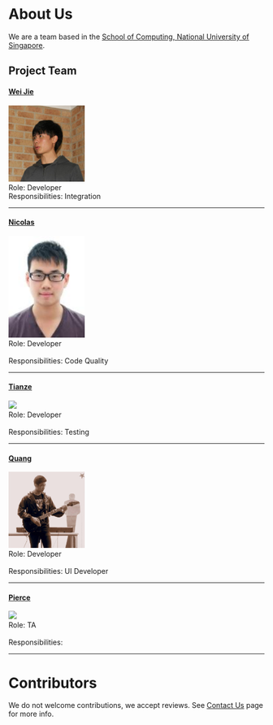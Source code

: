 # About Us

We are a team based in the [School of Computing, National University of Singapore](http://www.comp.nus.edu.sg).

## Project Team

#### [Wei Jie](http://www.comp.nus.edu.sg/skynobleu) <br>
<img src="images/NgWeiJie.jpg" width="150"><br>
Role: Developer <br>
Responsibilities: Integration <br>

-----

#### [Nicolas](http://github.com/nicolashww)
<img src="images/ME.jpg" width="150"><br>
Role: Developer <br>  
Responsibilities: Code Quality <br>

-----

#### [Tianze](http://github.com/tankztz)
<img src="images/LeowYijin.jpg" width="150"><br>
Role: Developer <br>  
Responsibilities: Testing <br>

-----

#### [Quang](http://github.com/vitquay1996)
<img src="images/TranVietQuang.jpg" width="150"><br>
Role: Developer <br>  
Responsibilities: UI Developer <br>

-----

#### [Pierce](https://github.com/ndt93)
<img src="images/Pierce.jng" width="150"><br>
 Role: TA <br>  
 Responsibilities:

 -----



# Contributors

We do not welcome contributions, we accept reviews. See [Contact Us](ContactUs.md) page for more info.

